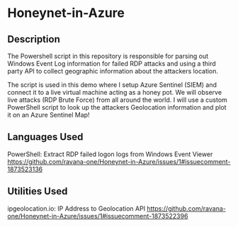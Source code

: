 # Honeynet-in-Azure

## Description
The Powershell script in this repository is responsible for parsing out Windows Event Log information for failed RDP attacks and using a third party API to collect geographic information about the attackers location.

The script is used in this demo where I setup Azure Sentinel (SIEM) and connect it to a live virtual machine acting as a honey pot. We will observe live attacks (RDP Brute Force) from all around the world. I will use a custom PowerShell script to look up the attackers Geolocation information and plot it on an Azure Sentinel Map!

## Languages Used
PowerShell: Extract RDP failed logon logs from Windows Event Viewer
https://github.com/ravana-one/Honeynet-in-Azure/issues/1#issuecomment-1873523136

## Utilities Used
ipgeolocation.io: IP Address to Geolocation API
https://github.com/ravana-one/Honeynet-in-Azure/issues/1#issuecomment-1873522396
